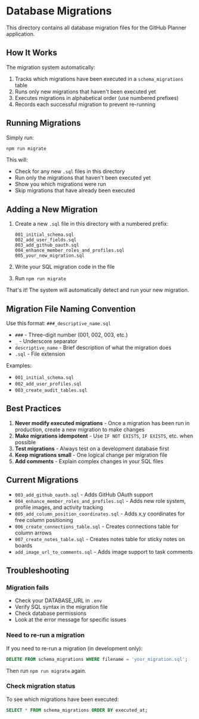 # Database Migrations

This directory contains all database migration files for the GitHub Planner application.

## How It Works

The migration system automatically:
1. Tracks which migrations have been executed in a `schema_migrations` table
2. Runs only new migrations that haven't been executed yet
3. Executes migrations in alphabetical order (use numbered prefixes)
4. Records each successful migration to prevent re-running

## Running Migrations

Simply run:

```bash
npm run migrate
```

This will:
- Check for any new `.sql` files in this directory
- Run only the migrations that haven't been executed yet
- Show you which migrations were run
- Skip migrations that have already been executed

## Adding a New Migration

1. Create a new `.sql` file in this directory with a numbered prefix:
   ```
   001_initial_schema.sql
   002_add_user_fields.sql
   003_add_github_oauth.sql
   004_enhance_member_roles_and_profiles.sql
   005_your_new_migration.sql
   ```

2. Write your SQL migration code in the file

3. Run `npm run migrate`

That's it! The system will automatically detect and run your new migration.

## Migration File Naming Convention

Use this format: `###_descriptive_name.sql`

- `###` - Three-digit number (001, 002, 003, etc.)
- `_` - Underscore separator
- `descriptive_name` - Brief description of what the migration does
- `.sql` - File extension

Examples:
- `001_initial_schema.sql`
- `002_add_user_profiles.sql`
- `003_create_audit_tables.sql`

## Best Practices

1. **Never modify executed migrations** - Once a migration has been run in production, create a new migration to make changes
2. **Make migrations idempotent** - Use `IF NOT EXISTS`, `IF EXISTS`, etc. when possible
3. **Test migrations** - Always test on a development database first
4. **Keep migrations small** - One logical change per migration file
5. **Add comments** - Explain complex changes in your SQL files

## Current Migrations

- `003_add_github_oauth.sql` - Adds GitHub OAuth support
- `004_enhance_member_roles_and_profiles.sql` - Adds new role system, profile images, and activity tracking
- `005_add_column_position_coordinates.sql` - Adds x,y coordinates for free column positioning
- `006_create_connections_table.sql` - Creates connections table for column arrows
- `007_create_notes_table.sql` - Creates notes table for sticky notes on boards
- `add_image_url_to_comments.sql` - Adds image support to task comments

## Troubleshooting

### Migration fails
- Check your DATABASE_URL in `.env`
- Verify SQL syntax in the migration file
- Check database permissions
- Look at the error message for specific issues

### Need to re-run a migration
If you need to re-run a migration (in development only):
```sql
DELETE FROM schema_migrations WHERE filename = 'your_migration.sql';
```
Then run `npm run migrate` again.

### Check migration status
To see which migrations have been executed:
```sql
SELECT * FROM schema_migrations ORDER BY executed_at;
```

